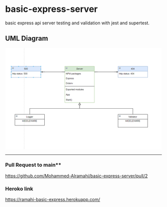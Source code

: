 # basic-express-server

basic express api server testing and validation with jest and supertest.

## UML Diagram

![UML](uml-lab02.PNG)

---

### Pull Request to main\*\*

https://github.com/Mohammed-Alramahi/basic-express-server/pull/2

### Heroko link

https://ramahi-basic-express.herokuapp.com/
